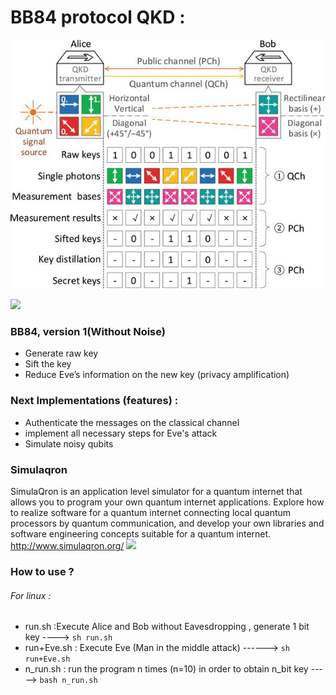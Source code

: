 # BB84 protocol QKD :

![](https://github.com/FerjaniMY/BB84_protocol_v1/blob/master/images/F1.png)

![](https://www.google.tn/url?sa=i&url=https%3A%2F%2Fpplware.sapo.pt%2Finformacao%2Finvestigadores-quebraram-a-criptografia-quantica-inquebravel%2F&psig=AOvVaw0R89n1zU_JGYePIMuomHcy&ust=1586459451373000&source=images&cd=vfe&ved=0CAIQjRxqFwoTCNDqsprE2egCFQAAAAAdAAAAABAI)
### BB84, version 1(Without Noise)
* Generate raw key 
* Sift the key 
* Reduce Eve’s information on the new key (privacy amplification)
### Next Implementations (features) :
* Authenticate the messages on the classical channel
* implement all necessary steps for Eve's attack
* Simulate noisy qubits 

###  Simulaqron 
SimulaQron is an application level simulator for a quantum internet that allows you to program your own quantum internet applications. Explore how to realize software for a quantum internet connecting local quantum processors by quantum communication, and develop your own libraries and software engineering concepts suitable for a quantum internet.
http://www.simulaqron.org/
![](https://d3i71xaburhd42.cloudfront.net/59a22ddee5a38458cbbf624091629ab3467954d3/4-Figure2-1.png)
### How to use ?
###### For linux :

* run.sh :Execute Alice and Bob without Eavesdropping , generate 1 bit key ----> `sh run.sh`
* run+Eve.sh : Execute Eve (Man in the middle attack) ------> `sh run+Eve.sh`
* n_run.sh : run the program n times (n=10) in order to obtain n_bit key -----> `bash n_run.sh`



